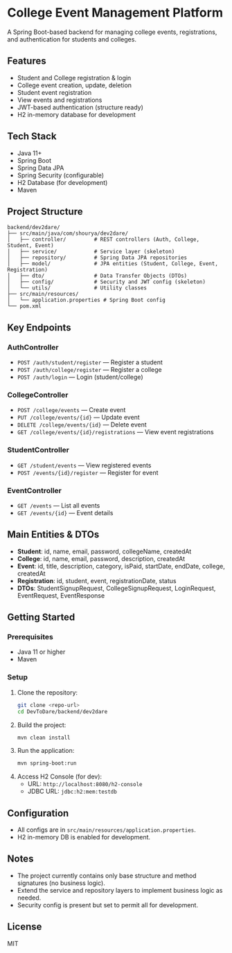 # College Event Management Platform

A Spring Boot-based backend for managing college events, registrations, and authentication for students and colleges.

## Features
- Student and College registration & login
- College event creation, update, deletion
- Student event registration
- View events and registrations
- JWT-based authentication (structure ready)
- H2 in-memory database for development

## Tech Stack
- Java 11+
- Spring Boot
- Spring Data JPA
- Spring Security (configurable)
- H2 Database (for development)
- Maven

## Project Structure
```
backend/dev2dare/
├── src/main/java/com/shourya/dev2dare/
│   ├── controller/         # REST controllers (Auth, College, Student, Event)
│   ├── service/            # Service layer (skeleton)
│   ├── repository/         # Spring Data JPA repositories
│   ├── model/              # JPA entities (Student, College, Event, Registration)
│   ├── dto/                # Data Transfer Objects (DTOs)
│   ├── config/             # Security and JWT config (skeleton)
│   └── utils/              # Utility classes
├── src/main/resources/
│   └── application.properties # Spring Boot config
└── pom.xml
```

## Key Endpoints

### AuthController
- `POST /auth/student/register` — Register a student
- `POST /auth/college/register` — Register a college
- `POST /auth/login` — Login (student/college)

### CollegeController
- `POST /college/events` — Create event
- `PUT /college/events/{id}` — Update event
- `DELETE /college/events/{id}` — Delete event
- `GET /college/events/{id}/registrations` — View event registrations

### StudentController
- `GET /student/events` — View registered events
- `POST /events/{id}/register` — Register for event

### EventController
- `GET /events` — List all events
- `GET /events/{id}` — Event details

## Main Entities & DTOs
- **Student**: id, name, email, password, collegeName, createdAt
- **College**: id, name, email, password, description, createdAt
- **Event**: id, title, description, category, isPaid, startDate, endDate, college, createdAt
- **Registration**: id, student, event, registrationDate, status
- **DTOs**: StudentSignupRequest, CollegeSignupRequest, LoginRequest, EventRequest, EventResponse

## Getting Started

### Prerequisites
- Java 11 or higher
- Maven

### Setup
1. Clone the repository:
   ```sh
   git clone <repo-url>
   cd DevToDare/backend/dev2dare
   ```
2. Build the project:
   ```sh
   mvn clean install
   ```
3. Run the application:
   ```sh
   mvn spring-boot:run
   ```
4. Access H2 Console (for dev):
   - URL: `http://localhost:8080/h2-console`
   - JDBC URL: `jdbc:h2:mem:testdb`

## Configuration
- All configs are in `src/main/resources/application.properties`.
- H2 in-memory DB is enabled for development.

## Notes
- The project currently contains only base structure and method signatures (no business logic).
- Extend the service and repository layers to implement business logic as needed.
- Security config is present but set to permit all for development.

## License
MIT 